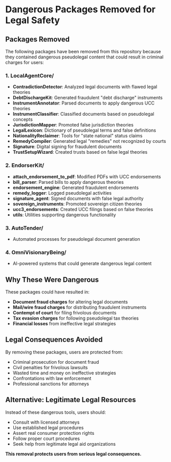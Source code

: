 # Dangerous Packages Removed for Legal Safety

## Packages Removed

The following packages have been removed from this repository because they contained dangerous pseudolegal content that could result in criminal charges for users:

### 1. LocalAgentCore/
- **ContradictionDetector**: Analyzed legal documents with flawed legal theories
- **DebtDischargeKit**: Generated fraudulent "debt discharge" instruments  
- **InstrumentAnnotator**: Parsed documents to apply dangerous UCC theories
- **InstrumentClassifier**: Classified documents based on pseudolegal concepts
- **JurisdictionMapper**: Promoted false jurisdiction theories
- **LegalLexicon**: Dictionary of pseudolegal terms and false definitions
- **NationalityReclaimer**: Tools for "state national" status claims
- **RemedyCompiler**: Generated legal "remedies" not recognized by courts
- **Signature**: Digital signing for fraudulent documents
- **TrustSetupWizard**: Created trusts based on false legal theories

### 2. EndorserKit/
- **attach_endorsement_to_pdf**: Modified PDFs with UCC endorsements
- **bill_parser**: Parsed bills to apply dangerous theories
- **endorsement_engine**: Generated fraudulent endorsements
- **remedy_logger**: Logged pseudolegal activities
- **signature_agent**: Signed documents with false legal authority
- **sovereign_instruments**: Promoted sovereign citizen theories
- **ucc3_endorsements**: Created UCC filings based on false theories
- **utils**: Utilities supporting dangerous functionality

### 3. AutoTender/
- Automated processes for pseudolegal document generation

### 4. OmniVisionaryBeing/
- AI-powered systems that could generate dangerous legal content

## Why These Were Dangerous

These packages could have resulted in:
- **Document fraud charges** for altering legal documents
- **Mail/wire fraud charges** for distributing fraudulent instruments
- **Contempt of court** for filing frivolous documents
- **Tax evasion charges** for following pseudolegal tax theories
- **Financial losses** from ineffective legal strategies

## Legal Consequences Avoided

By removing these packages, users are protected from:
- Criminal prosecution for document fraud
- Civil penalties for frivolous lawsuits
- Wasted time and money on ineffective strategies
- Confrontations with law enforcement
- Professional sanctions for attorneys

## Alternative: Legitimate Legal Resources

Instead of these dangerous tools, users should:
- Consult with licensed attorneys
- Use established legal procedures
- Assert real consumer protection rights
- Follow proper court procedures
- Seek help from legitimate legal aid organizations

**This removal protects users from serious legal consequences.**